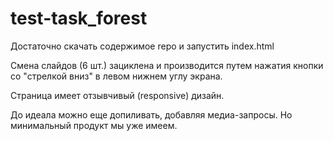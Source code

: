 # test-task_forest

Достаточно скачать содержимое repo и запустить index.html

Смена слайдов (6 шт.) зациклена и производится путем нажатия кнопки со "стрелкой вниз" в левом нижнем углу экрана.

Страница имеет отзывчивый (responsive) дизайн.

До идеала можно еще допиливать, добавляя медиа-запросы. Но минимальный продукт мы уже имеем. 
